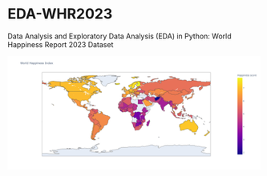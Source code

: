 # EDA-WHR2023
Data Analysis and Exploratory Data Analysis (EDA) in Python: World Happiness Report 2023 Dataset

![Alt Text](WHR23_map.png)
